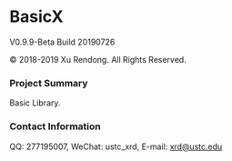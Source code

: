# BasicX
V0.9.9-Beta Build 20190726

© 2018-2019 Xu Rendong. All Rights Reserved.

### Project Summary
Basic Library.

### Contact Information
QQ: 277195007, WeChat: ustc_xrd, E-mail: xrd@ustc.edu

